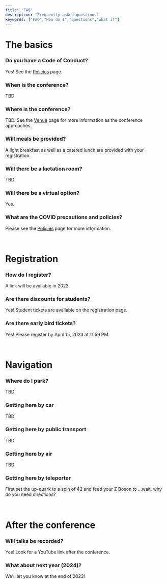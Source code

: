 ```yaml
---
title: "FAQ"
description: "Frequently asked questions"
keywords: ["FAQ","How do I","questions","what if"]
---
```


# The basics
### Do you have a Code of Conduct?
Yes! See the <a href="/policies">Policies</a> page.

### When is the conference?
TBD

### Where is the conference?
TBD. See the <a href="/venue"> Venue</a> page for more information
as the conference approaches.

### Will meals be provided?
A light breakfast as well as a catered lunch are provided with your registration.

### Will there be a lactation room?
TBD

### Will there be a virtual option?
Yes.

### What are the COVID precautions and policies?
Please see the <a href="/policies">Policies</a> page for more information.

<br>

# Registration

### How do I register?
A link will be available in 2023.
<!--
Register [here](https://ecommerce.uoregon.edu/order_form/brt-cascadia-r-conference)
-->

### Are there discounts for students?
Yes! Student tickets are available on the registration page.

### Are there early bird tickets?
Yes! Please register by April 15, 2023 at 11:59 PM.

<br>

# Navigation

### Where do I park?
TBD

### Getting here by car
TBD

### Getting here by public transport
TBD

### Getting here by air
TBD

### Getting here by teleporter
First set the up-quark to a spin of 42 and feed your Z Boson to ...wait, why do you need directions?

<br>

# After the conference
### Will talks be recorded?
Yes! Look for a YouTube link after the conference.

### What about next year (2024)?
We'll let you know at the end of 2023!

<br><br>

<!--
-->

